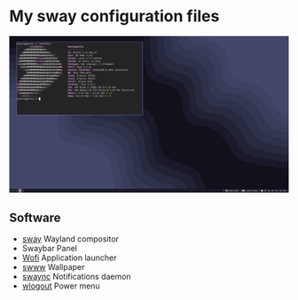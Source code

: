 # My sway configuration files
![alt text](https://github.com/thedanilfez/gentoo-sway/raw/master/screenshot.jpg)
## Software
- [sway](https://github.com/swaywm/sway) Wayland compositor
- Swaybar Panel
- [Wofi](https://sr.ht/~scoopta/wofi/) Application launcher
- [swww](https://github.com/LGFae/swww) Wallpaper
- [swaync](https://github.com/ErikReider/SwayNotificationCenter) Notifications daemon
- [wlogout](https://github.com/ArtsyMacaw/wlogout) Power menu
